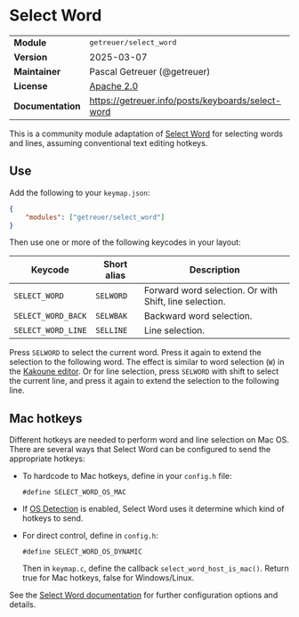 # Select Word

<table>
<tr><td><b>Module</b></td><td><tt>getreuer/select_word</tt></td></tr>
<tr><td><b>Version</b></td><td>2025-03-07</td></tr>
<tr><td><b>Maintainer</b></td><td>Pascal Getreuer (@getreuer)</td></tr>
<tr><td><b>License</b></td><td><a href="../LICENSE.txt">Apache 2.0</a></td></tr>
<tr><td><b>Documentation</b></td><td>
<a href="https://getreuer.info/posts/keyboards/select-word">https://getreuer.info/posts/keyboards/select-word</a>
</td></tr>
</table>

This is a community module adaptation of [Select
Word](https://getreuer.info/posts/keyboards/select-word) for selecting words and
lines, assuming conventional text editing hotkeys. 

## Use

Add the following to your `keymap.json`:

```json
{
    "modules": ["getreuer/select_word"]
}
```

Then use one or more of the following keycodes in your layout:

| Keycode            | Short alias | Description                                            |
|--------------------|-------------|--------------------------------------------------------|
| `SELECT_WORD`      | `SELWORD`   | Forward word selection. Or with Shift, line selection. |
| `SELECT_WORD_BACK` | `SELWBAK`   | Backward word selection.                               |
| `SELECT_WORD_LINE` | `SELLINE`   | Line selection.                                        |

Press `SELWORD` to select the current word. Press it again to extend the
selection to the following word. The effect is similar to word selection (`W`)
in the [Kakoune editor](https://kakoune.org). Or for line selection, press
`SELWORD` with shift to select the current line, and press it again to extend
the selection to the following line.

## Mac hotkeys

Different hotkeys are needed to perform word and line selection on Mac OS. There
are several ways that Select Word can be configured to send the appropriate
hotkeys:

* To hardcode to Mac hotkeys, define in your `config.h` file:

  ~~~{.c}
  #define SELECT_WORD_OS_MAC
  ~~~

* If [OS Detection](https://docs.qmk.fm/features/os_detection) is enabled,
  Select Word uses it determine which kind of hotkeys to send. 

* For direct control, define in `config.h`:

  ~~~{.c}
  #define SELECT_WORD_OS_DYNAMIC
  ~~~

  Then in `keymap.c`, define the callback `select_word_host_is_mac()`. Return
  true for Mac hotkeys, false for Windows/Linux.

See the [Select Word
documentation](https://getreuer.info/posts/keyboards/select-word) for further
configuration options and details.

